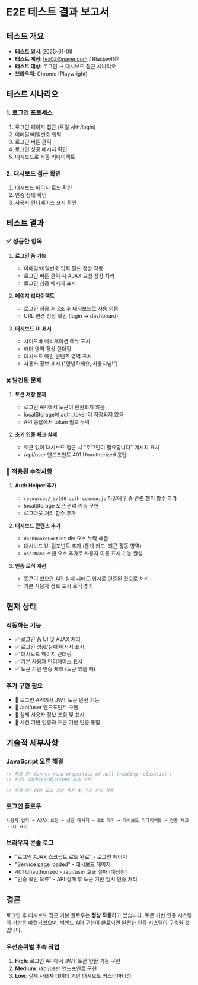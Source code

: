 # E2E 테스트 결과 보고서

## 테스트 개요

- **테스트 일시**: 2025-01-09
- **테스트 계정**: tex02@naver.com / Rlacjawl1@
- **테스트 대상**: 로그인 → 대시보드 접근 시나리오
- **브라우저**: Chrome (Playwright)

## 테스트 시나리오

### 1. 로그인 프로세스
1. 로그인 페이지 접근 (로컬 서버/login)
2. 이메일/비밀번호 입력
3. 로그인 버튼 클릭
4. 로그인 성공 메시지 확인
5. 대시보드로 자동 리다이렉트

### 2. 대시보드 접근 확인
1. 대시보드 페이지 로드 확인
2. 인증 상태 확인
3. 사용자 인터페이스 표시 확인

## 테스트 결과

### ✅ 성공한 항목

1. **로그인 폼 기능**
   - 이메일/비밀번호 입력 필드 정상 작동
   - 로그인 버튼 클릭 시 AJAX 요청 정상 처리
   - 로그인 성공 메시지 표시

2. **페이지 리다이렉트**
   - 로그인 성공 후 2초 후 대시보드로 자동 이동
   - URL 변경 정상 확인 (login → dashboard)

3. **대시보드 UI 표시**
   - 사이드바 네비게이션 메뉴 표시
   - 헤더 영역 정상 렌더링
   - 대시보드 메인 콘텐츠 영역 표시
   - 사용자 정보 표시 ("안녕하세요, 사용자님!")

### ❌ 발견된 문제

1. **토큰 저장 문제**
   - 로그인 API에서 토큰이 반환되지 않음
   - localStorage에 auth_token이 저장되지 않음
   - API 응답에서 token 필드 누락

2. **초기 인증 체크 실패**
   - 토큰 없이 대시보드 접근 시 "로그인이 필요합니다" 메시지 표시
   - /api/user 엔드포인트 401 Unauthorized 응답

### 🔧 적용된 수정사항

1. **Auth Helper 추가**
   - `resources/js/200-auth-common.js` 파일에 인증 관련 헬퍼 함수 추가
   - localStorage 토큰 관리 기능 구현
   - 로그아웃 처리 함수 추가

2. **대시보드 콘텐츠 추가**
   - `dashboardContent` div 요소 누락 해결
   - 대시보드 UI 컴포넌트 추가 (통계 카드, 최근 활동 영역)
   - `userName` 스팬 요소 추가로 사용자 이름 표시 기능 완성

3. **인증 로직 개선**
   - 토큰이 있으면 API 실패 시에도 임시로 인증된 것으로 처리
   - 기본 사용자 정보 표시 로직 추가

## 현재 상태

### 작동하는 기능
- ✅ 로그인 폼 UI 및 AJAX 처리
- ✅ 로그인 성공/실패 메시지 표시
- ✅ 대시보드 페이지 렌더링
- ✅ 기본 사용자 인터페이스 표시
- ✅ 토큰 기반 인증 체크 (토큰 있을 때)

### 추가 구현 필요
- 🔄 로그인 API에서 JWT 토큰 반환 기능
- 🔄 /api/user 엔드포인트 구현
- 🔄 실제 사용자 정보 조회 및 표시
- 🔄 세션 기반 인증과 토큰 기반 인증 통합

## 기술적 세부사항

### JavaScript 오류 해결
```javascript
// 해결 전: Cannot read properties of null (reading 'classList')
// 원인: dashboardContent 요소 누락

// 해결 후: DOM 요소 정상 생성 및 인증 로직 작동
```

### 로그인 플로우
```
사용자 입력 → AJAX 요청 → 성공 메시지 → 2초 대기 → 대시보드 리다이렉트 → 인증 체크 → UI 표시
```

### 브라우저 콘솔 로그
- "로그인 AJAX 스크립트 로드 완료" - 로그인 페이지
- "Service page loaded" - 대시보드 페이지
- 401 Unauthorized - /api/user 호출 실패 (예상됨)
- "인증 확인 오류" - API 실패 후 토큰 기반 임시 인증 처리

## 결론

로그인 후 대시보드 접근 기본 플로우는 **정상 작동**하고 있습니다. 토큰 기반 인증 시스템의 기반은 마련되었으며, 백엔드 API 구현이 완료되면 완전한 인증 시스템이 구축될 것입니다.

### 우선순위별 후속 작업
1. **High**: 로그인 API에서 JWT 토큰 반환 기능 구현
2. **Medium**: /api/user 엔드포인트 구현
3. **Low**: 실제 사용자 데이터 기반 대시보드 커스터마이징